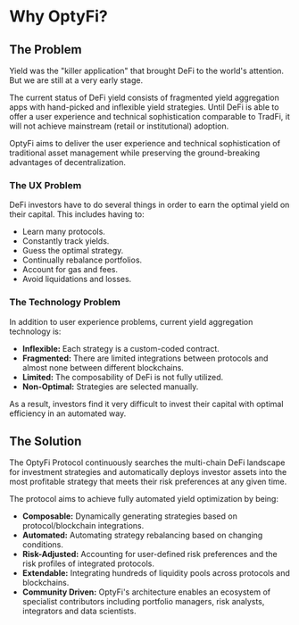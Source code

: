 # Why OptyFi?

## The Problem

Yield was the "killer application" that brought DeFi to the world's attention. But we are still at a very early stage. 

The current status of DeFi yield consists of fragmented yield aggregation apps with hand-picked and inflexible yield strategies. Until DeFi is able to offer a user experience and technical sophistication comparable to TradFi, it will not achieve mainstream \(retail or institutional\) adoption.   

OptyFi aims to deliver the user experience and technical sophistication of traditional asset management while preserving the ground-breaking advantages of decentralization. 

### The UX Problem

DeFi investors have to do several things in order to earn the optimal yield on their capital. This includes having to:

* Learn many protocols.
* Constantly track yields.
* Guess the optimal strategy.
* Continually rebalance portfolios.
* Account for gas and fees.
* Avoid liquidations and losses.

### The Technology Problem

In addition to user experience problems, current yield aggregation technology is:

* **Inflexible:** Each strategy is a custom-coded contract.
* **Fragmented:** There are limited integrations between protocols and almost none between different blockchains.
* **Limited:** The composability of DeFi is not fully utilized.
* **Non-Optimal:** Strategies are selected manually.

As a result, investors find it very difficult to invest their capital with optimal efficiency in an automated way.

## The Solution

The OptyFi Protocol continuously searches the multi-chain DeFi landscape for investment strategies and automatically deploys investor assets into the most profitable strategy that meets their risk preferences at any given time.

The protocol aims to achieve fully automated yield optimization by being:

* **Composable:** Dynamically generating strategies based on protocol/blockchain integrations.
* **Automated:** Automating strategy rebalancing based on changing conditions.
* **Risk-Adjusted:** Accounting for user-defined risk preferences and the risk profiles of integrated protocols.
* **Extendable:** Integrating hundreds of liquidity pools across protocols and blockchains.
* **Community Driven:** OptyFi's architecture enables an ecosystem of specialist contributors including portfolio managers, risk analysts, integrators and data scientists.

